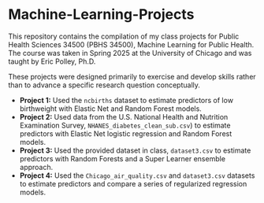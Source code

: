 # Machine-Learning-Projects
This repository contains the compilation of my class projects for Public Health Sciences 34500 (PBHS 34500), Machine Learning for Public Health. The course was taken in Spring 2025 at the University of Chicago and was taught by Eric Polley, Ph.D.

These projects were designed primarily to exercise and develop skills rather than to advance a specific research question conceptually.

- **Project 1:** Used the `ncbirths` dataset to estimate predictors of low birthweight with Elastic Net and Random Forest models.  
- **Project 2:** Used data from the U.S. National Health and Nutrition Examination Survey, `NHANES_diabetes_clean_sub.csv`) to estimate predictors with Elastic Net logistic regression and Random Forest models.  
- **Project 3:** Used the provided dataset in class, `dataset3.csv` to estimate predictors with Random Forests and a Super Learner ensemble approach.  
- **Project 4:** Used the `Chicago_air_quality.csv` and `dataset3.csv` datasets to estimate predictors and compare a series of regularized regression models.
